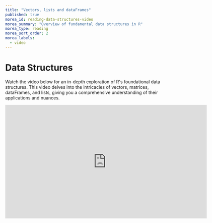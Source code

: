 ```yaml
---
title: "Vectors, lists and dataFrames"
published: true
morea_id: reading-data-structures-video
morea_summary: "Overview of fundamental data structures in R"
morea_type: reading
morea_sort_order: 2
morea_labels:
  - video
---
```


# Data Structures 
Watch the video below for an in-depth exploration of R's foundational data structures. This video delves into the intricacies of vectors, matrices, dataFrames, and lists, giving you a comprehensive understanding of their applications and nuances.
<div align="center">
<iframe src="https://player.vimeo.com/video/745970133?h=e3e647e219" width="640" height="360" frameborder="0" allow="autoplay; fullscreen; picture-in-picture" allowfullscreen></iframe>
</div>


